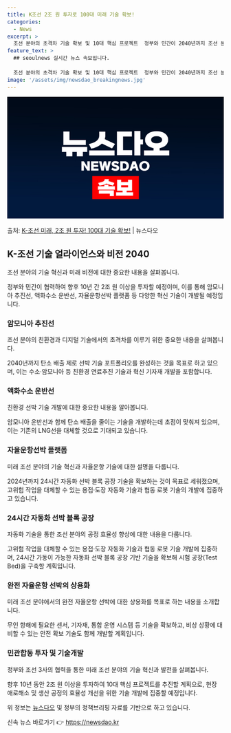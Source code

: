 ```yaml
---
title: K조선 2조 원 투자로 100대 미래 기술 확보!
categories:
  - News
excerpt: >
  조선 분야의 초격차 기술 확보 및 10대 핵심 프로젝트  정부와 민간이 2040년까지 조선 분야에서 세계 최…
feature_text: >
  ## seoulnews 실시간 뉴스 속보입니다.

  조선 분야의 초격차 기술 확보 및 10대 핵심 프로젝트  정부와 민간이 2040년까지 조선 분야에서 세계 최…
image: '/assets/img/newsdao_breakingnews.jpg'
---
```


![뉴스다오 속보](/assets/img/newsdao_breakingnews.jpg)

<p>출처: <a href="https://newsdao.kr/4554" rel="dofollow">K-조선 미래, 2조 원 투자! 100대 기술 확보!</a> | 뉴스다오</p>

<h2 data-ke-size="size26">K-조선 기술 얼라이언스와 비전 2040</h2>
조선 분야의 기술 혁신과 미래 비전에 대한 중요한 내용을 살펴봅니다.

<p data-ke-size="size16">정부와 민간이 협력하여 향후 10년 간 2조 원 이상을 투자할 예정이며, 이를 통해 암모니아 추진선, 액화수소 운반선, 자율운항선박 플랫폼 등 다양한 혁신 기술이 개발될 예정입니다.</p>

<h3>암모니아 추진선</h3>
조선 분야의 친환경과 디지털 기술에서의 초격차를 이루기 위한 중요한 내용을 살펴봅니다.

<p data-ke-size="size16">2040년까지 탄소 배출 제로 선박 기술 포트폴리오를 완성하는 것을 목표로 하고 있으며, 이는 수소·암모니아 등 친환경 연료추진 기술과 혁신 기자재 개발을 포함합니다.</p>

<h3>액화수소 운반선</h3>
친환경 선박 기술 개발에 대한 중요한 내용을 알아봅니다.

<p data-ke-size="size16">암모니아 운반선과 함께 탄소 배출을 줄이는 기술을 개발하는데 초점이 맞춰져 있으며, 이는 기존의 LNG선을 대체할 것으로 기대되고 있습니다.</p>

<h3>자율운항선박 플랫폼</h3>
미래 조선 분야의 기술 혁신과 자율운항 기술에 대한 설명을 다룹니다.

<p data-ke-size="size16">2024년까지 24시간 자동화 선박 블록 공장 기술을 확보하는 것이 목표로 세워졌으며, 고위험 작업을 대체할 수 있는 용접·도장 자동화 기술과 협동 로봇 기술의 개발에 집중하고 있습니다.</p>

<h3>24시간 자동화 선박 블록 공장</h3>
자동화 기술을 통한 조선 분야의 공정 효율성 향상에 대한 내용을 다룹니다.

<p data-ke-size="size16">고위험 작업을 대체할 수 있는 용접·도장 자동화 기술과 협동 로봇 기술 개발에 집중하며, 24시간 가동이 가능한 자동화 선박 블록 공장 기반 기술을 확보해 시험 공장(Test Bed)을 구축할 계획입니다.</p>

<h3>완전 자율운항 선박의 상용화</h3>
미래 조선 분야에서의 완전 자율운항 선박에 대한 상용화를 목표로 하는 내용을 소개합니다.

<p data-ke-size="size16">무인 항해에 필요한 센서, 기자재, 통합 운영 시스템 등 기술을 확보하고, 비상 상황에 대비할 수 있는 안전 확보 기술도 함께 개발할 계획입니다.</p>

<h3>민관합동 투자 및 기술개발</h3>
정부와 조선 3사의 협력을 통한 미래 조선 분야의 기술 혁신과 발전을 살펴봅니다.

<p data-ke-size="size16">향후 10년 동안 2조 원 이상을 투자하여 10대 핵심 프로젝트를 추진할 계획으로, 현장 애로해소 및 생산 공정의 효율성 개선을 위한 기술 개발에 집중할 예정입니다.</p>

위 정보는 <a href="https://newsdao.kr/4554">뉴스다오</a> 및 정부의 정책브리핑 자료를 기반으로 하고 있습니다. 

신속 뉴스 바로가기 👉 <a href="https://newsdao.kr" rel="dofollow">https://newsdao.kr</a>


